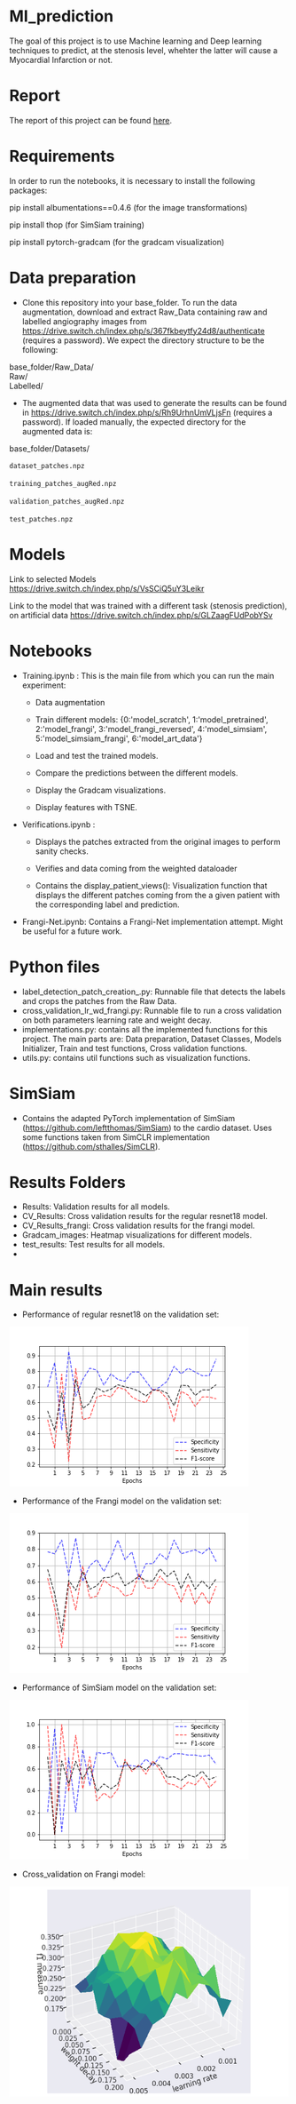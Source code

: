 # MI_prediction

The goal of this project is to use Machine learning and Deep learning techniques to predict, at the stenosis level, whehter the latter will cause a Myocardial Infarction or not.

# Report
The report of this project can be found [here](https://github.com/Omarraita/MI_prediction/blob/main/MI_prediction.pdf).

# Requirements

In order to run the notebooks, it is necessary to install the following packages:

pip install albumentations==0.4.6 (for the image transformations)

pip install thop (for SimSiam training)

pip install pytorch-gradcam (for the gradcam visualization)

# Data preparation

- Clone this repository into your base_folder. To run the data augmentation, download and extract Raw_Data containing raw and labelled angiography images from https://drive.switch.ch/index.php/s/367fkbeytfy24d8/authenticate (requires a password). 
We expect the directory structure to be the following:

base_folder/Raw_Data/  
    Raw/  
    Labelled/ 
  
 - The augmented data that was used to generate the results can be found in https://drive.switch.ch/index.php/s/Rh9UrhnUmVLjsFn (requires a password). If loaded manually, the expected     directory for the augmented data is:

 base_folder/Datasets/
 
    dataset_patches.npz
 
    training_patches_augRed.npz
 
    validation_patches_augRed.npz
 
    test_patches.npz

# Models 

Link to selected Models https://drive.switch.ch/index.php/s/VsSCiQ5uY3Leikr

Link to the model that was trained with a different task (stenosis prediction), on artificial data https://drive.switch.ch/index.php/s/GLZaagFUdPobYSv

# Notebooks

- Training.ipynb : This is the main file from which you can run the main experiment:

  - Data augmentation
  
  - Train different models: {0:'model_scratch', 1:'model_pretrained', 2:'model_frangi', 3:'model_frangi_reversed', 4:'model_simsiam', 5:'model_simsiam_frangi', 6:'model_art_data'}

  - Load and test the trained models.

  - Compare the predictions between the different models.

  - Display the Gradcam visualizations.

  - Display features with TSNE.

- Verifications.ipynb : 

  - Displays the patches extracted from the original images to perform sanity checks. 

  - Verifies and data coming from the weighted dataloader

  - Contains the display_patient_views(): Visualization function that displays the different patches coming from the a given patient with the corresponding label and prediction.

- Frangi-Net.ipynb: Contains a Frangi-Net implementation attempt. Might be useful for a future work.

# Python files
- label_detection_patch_creation_.py: Runnable file that detects the labels and crops the patches from the Raw Data.
- cross_validation_lr_wd_frangi.py: Runnable file to run a cross validation on both parameters learning rate and weight decay.
- implementations.py: contains all the implemented functions for this project. The main parts are: Data preparation, Dataset Classes, Models Initializer, Train and test functions, Cross validation functions.
- utils.py:  contains util functions such as visualization functions.

# SimSiam
- Contains the adapted PyTorch implementation of SimSiam (https://github.com/leftthomas/SimSiam) to the cardio dataset. Uses some functions taken from SimCLR implementation (https://github.com/sthalles/SimCLR). 

# Results Folders
- Results: Validation results for all models.
- CV_Results: Cross validation results for the regular resnet18 model.
- CV_Results_frangi: Cross validation results for the frangi model.
- Gradcam_images: Heatmap visualizations for different models.
- test_results: Test results for all models.
-


# Main results
- Performance of regular resnet18 on the validation set: 

![Regular_model](https://github.com/Omarraita/MI_prediction/blob/main/Results/model_pretrained_performance_metrics.png)

- Performance of the Frangi model on the validation set: 

![Frangi_performance](https://github.com/Omarraita/MI_prediction/blob/main/Results/model_frangi_performance_metrics.png)

- Performance of SimSiam model on the validation set:

![SimSiam_performance](https://github.com/Omarraita/MI_prediction/blob/main/Results/model_scratch_performance_metrics.png)

- Cross_validation on Frangi model:

![cross_val_3D](https://github.com/Omarraita/MI_prediction/blob/main/CV_Results_frangi/cv_f1%20measure_2D_view3.png)


